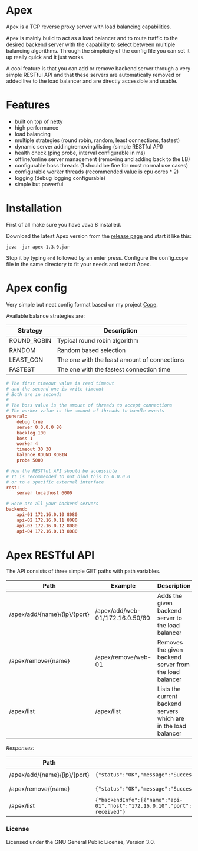 # Apex
Apex is a TCP reverse proxy server with load balancing capabilities.

Apex is mainly build to act as a load balancer and to route traffic to the desired backend server with the capability to select between multiple balancing algorithms. Through the simplicity of the config file you can set it up really quick and it just works.

A cool feature is that you can add or remove backend server through a very simple RESTful API and that these servers are automatically removed or added live to the load balancer
and are directly accessible and usable.

# Features

- built on top of [netty](https://github.com/netty/netty)
- high performance
- load balancing
- multiple strategies (round robin, random, least connections, fastest)
- dynamic server adding/removing/listing (simple RESTful API)
- health check (ping probe, interval configurable in ms)
- offline/online server management (removing and adding back to the LB)
- configurable boss threads (1 should be fine for most normal use cases)
- configurable worker threads (recommended value is cpu cores * 2)
- logging (debug logging configurable)
- simple but powerful

# Installation

First of all make sure you have Java 8 installed.

Download the latest Apex version from the [release page](https://github.com/JackWhite20/Apex/releases) and start it like this:

```
java -jar apex-1.3.0.jar
```

Stop it by typing ```end``` followed by an enter press. Configure the config.cope file in the same directory to fit your needs and restart Apex.

# Apex config

Very simple but neat config format based on my project [Cope](https://jackwhite20.github.io/Cope/).

Available balance strategies are:

| Strategy  | Description |
| --------- | ----------- |
| ROUND_ROBIN | Typical round robin algorithm |
| RANDOM | Random based selection |
| LEAST_CON | The one with the least amount of connections |
| FASTEST | The one with the fastest connection time |

```ini
# The first timeout value is read timeout
# and the second one is write timeout
# Both are in seconds
#
# The boss value is the amount of threads to accept connections
# The worker value is the amount of threads to handle events
general:
    debug true
    server 0.0.0.0 80
    backlog 100
    boss 1
    worker 4
    timeout 30 30
    balance ROUND_ROBIN
    probe 5000

# How the RESTful API should be accessible
# It is recommended to not bind this to 0.0.0.0
# or to a specific external interface
rest:
    server localhost 6000

# Here are all your backend servers
backend:
    api-01 172.16.0.10 8080
    api-02 172.16.0.11 8080
    api-03 172.16.0.12 8080
    api-04 172.16.0.13 8080
```

# Apex RESTful API

The API consists of three simple GET paths with path variables.

| Path | Example | Description |
| --------- | ----------- | ----------- |
| /apex/add/{name}/{ip}/{port} | /apex/add/web-01/172.16.0.50/80 | Adds the given backend server to the load balancer |
| /apex/remove/{name} | /apex/remove/web-01 | Removes the given backend server from the load balancer |
| /apex/list | /apex/list | Lists the current backend servers which are in the load balancer |

_Responses:_

| Path | Success | Error |
| --------- | ----------- | ----------- |
| /apex/add/{name}/{ip}/{port} | ```{"status":"OK","message":"Successfully added server"}``` | ```{"status":"SERVER_ALREADY_ADDED","message":"Server was already added"}``` |
| /apex/remove/{name} | ```{"status":"OK","message":"Successfully removed server"}``` | ```{"status":"SERVER_NOT_FOUND","message":"Server not found"}``` |
| /apex/list | ```{"backendInfo":[{"name":"api-01","host":"172.16.0.10","port":8080,"connectTime":125.0}],"status":"OK","message":"List received"}``` | ```{"status":"ERROR","message":"Unable to get the balancing strategy"}``` |

### License

Licensed under the GNU General Public License, Version 3.0.
